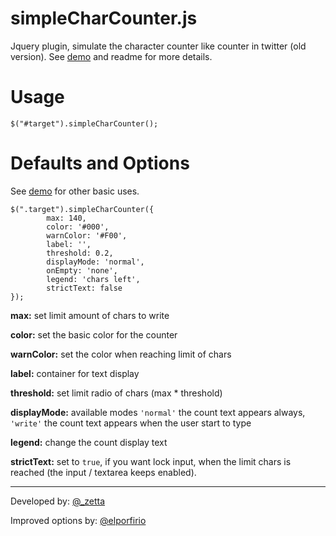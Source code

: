 simpleCharCounter.js
=================

Jquery plugin, simulate the character counter like counter in twitter (old version). See [demo](http://simplecharcounter.porfirio.mx/ "demo") and readme for more details.

# Usage #

    $("#target").simpleCharCounter();

# Defaults and Options #

See [demo](http://elporfirio.github.io/simpleCharCounter.js/ "demo") for other basic uses.

    $(".target").simpleCharCounter({
			max: 140,
			color: '#000',
			warnColor: '#F00',
			label: '',
			threshold: 0.2,
			displayMode: 'normal',
			onEmpty: 'none',
			legend: 'chars left',
			strictText: false
	});

**max:** set limit amount of chars to write

**color:** set the basic color for the counter

**warnColor:** set the color when reaching limit of chars

**label:** container for text display

**threshold:** set limit radio of chars (max * threshold)

**displayMode:** available modes `'normal'` the count text appears always, `'write'` the count text appears when the user start to type

**legend:** change the count display text

**strictText:** set to `true`, if you want lock input, when the limit chars is reached (the input / textarea keeps enabled).


----------
Developed by: [@_zetta](http://twitter.com/_zetta)

Improved options by: [@elporfirio](http://twitter.com/elporfirio)
